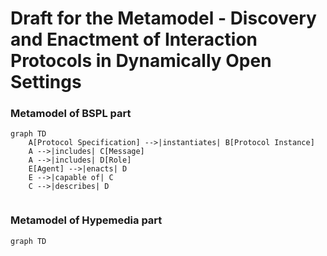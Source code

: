 # Draft for the Metamodel - Discovery and Enactment of Interaction Protocols in Dynamically Open Settings

### Metamodel of BSPL part

```mermaid
graph TD
    A[Protocol Specification] -->|instantiates| B[Protocol Instance]
    A -->|includes| C[Message]
    A -->|includes| D[Role]
    E[Agent] -->|enacts| D
    E -->|capable of| C
    C -->|describes| D


```

### Metamodel of Hypemedia part

```mermaid
graph TD



```
